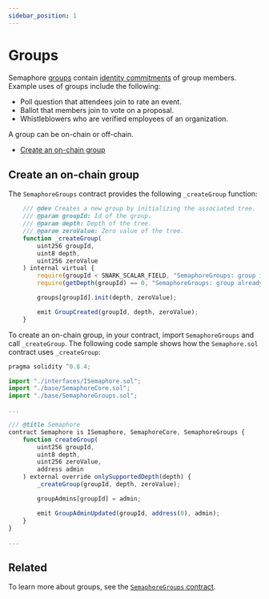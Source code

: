```yaml
---
sidebar_position: 1
---
```


# Groups

<!--Working outline
- What is a group
- What do groups contain
  - Identities
  - Root

- What are they used for
- Create a group
- Use a group
- Add identities
- Remove identities
-->

Semaphore [groups](/docs/glossary/#semaphore-group) contain [identity commitments](/docs/glossary/#identity-commitment) of group members.
Example uses of groups include the following:

- Poll question that attendees join to rate an event.
- Ballot that members join to vote on a proposal.
- Whistleblowers who are verified employees of an organization.

A group can be on-chain or off-chain.

- [Create an on-chain group](#create-an-on-chain-group)

## Create an on-chain group

The `SemaphoreGroups` contract provides the following `_createGroup` function:

```ts
    /// @dev Creates a new group by initializing the associated tree.
    /// @param groupId: Id of the group.
    /// @param depth: Depth of the tree.
    /// @param zeroValue: Zero value of the tree.
    function _createGroup(
        uint256 groupId,
        uint8 depth,
        uint256 zeroValue
    ) internal virtual {
        require(groupId < SNARK_SCALAR_FIELD, "SemaphoreGroups: group id must be < SNARK_SCALAR_FIELD");
        require(getDepth(groupId) == 0, "SemaphoreGroups: group already exists");

        groups[groupId].init(depth, zeroValue);

        emit GroupCreated(groupId, depth, zeroValue);
    }
```

To create an on-chain group, in your contract, import `SemaphoreGroups` and call `_createGroup`.
The following code sample shows how the `Semaphore.sol` contract uses `_createGroup`:

```ts
pragma solidity ^0.8.4;

import "./interfaces/ISemaphore.sol";
import "./base/SemaphoreCore.sol";
import "./base/SemaphoreGroups.sol";

...

/// @title Semaphore
contract Semaphore is ISemaphore, SemaphoreCore, SemaphoreGroups {
    function createGroup(
        uint256 groupId,
        uint8 depth,
        uint256 zeroValue,
        address admin
    ) external override onlySupportedDepth(depth) {
        _createGroup(groupId, depth, zeroValue);

        groupAdmins[groupId] = admin;

        emit GroupAdminUpdated(groupId, address(0), admin);
    }
}

...

```

## Related

To learn more about groups, see the [`SemaphoreGroups` contract](https://github.com/semaphore-protocol/semaphore/blob/main/contracts/base/SemaphoreGroups.sol).